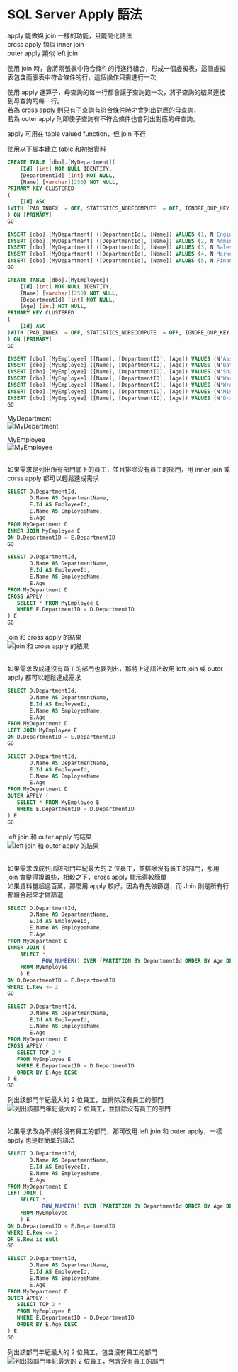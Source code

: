 # SQL Server Apply 語法

apply 能做與 join 一樣的功能，且能簡化語法  
cross apply 類似 inner join  
outer apply 類似 left join  

使用 join 時，會將兩張表中符合條件的行進行組合，形成一個虛擬表，這個虛擬表包含兩張表中符合條件的行，這個操作只需進行一次

使用 apply 運算子，母查詢的每一行都會讓子查詢跑一次，將子查詢的結果連接到母查詢的每一行。  
若為 cross apply 則只有子查詢有符合條件時才會列出對應的母查詢，  
若為 outer apply 則即使子查詢有不符合條件也會列出對應的母查詢。

apply 可用在 table valued function，但 join 不行

使用以下腳本建立 table 和初始資料
```sql
CREATE TABLE [dbo].[MyDepartment](
	[Id] [int] NOT NULL IDENTITY,
	[DepartmentId] [int] NOT NULL,
	[Name] [varchar](250) NOT NULL,
PRIMARY KEY CLUSTERED 
(
	[Id] ASC
)WITH (PAD_INDEX  = OFF, STATISTICS_NORECOMPUTE  = OFF, IGNORE_DUP_KEY = OFF, ALLOW_ROW_LOCKS  = ON, ALLOW_PAGE_LOCKS  = ON) ON [PRIMARY]
) ON [PRIMARY]
GO

INSERT [dbo].[MyDepartment] ([DepartmentId], [Name]) VALUES (1, N'Engineering')
INSERT [dbo].[MyDepartment] ([DepartmentId], [Name]) VALUES (2, N'Administration')
INSERT [dbo].[MyDepartment] ([DepartmentId], [Name]) VALUES (3, N'Sales')
INSERT [dbo].[MyDepartment] ([DepartmentId], [Name]) VALUES (4, N'Marketing')
INSERT [dbo].[MyDepartment] ([DepartmentId], [Name]) VALUES (5, N'Finance')
GO

CREATE TABLE [dbo].[MyEmployee](
	[Id] [int] NOT NULL IDENTITY,
	[Name] [varchar](250) NOT NULL,
	[DepartmentId] [int] NOT NULL,
	[Age] [int] NOT NULL,
PRIMARY KEY CLUSTERED 
(
	[Id] ASC
)WITH (PAD_INDEX  = OFF, STATISTICS_NORECOMPUTE  = OFF, IGNORE_DUP_KEY = OFF, ALLOW_ROW_LOCKS  = ON, ALLOW_PAGE_LOCKS  = ON) ON [PRIMARY]
) ON [PRIMARY]
GO

INSERT [dbo].[MyEmployee] ([Name], [DepartmentID], [Age]) VALUES (N'Assassin', 1, 25)
INSERT [dbo].[MyEmployee] ([Name], [DepartmentID], [Age]) VALUES (N'Batman', 2, 30)
INSERT [dbo].[MyEmployee] ([Name], [DepartmentID], [Age]) VALUES (N'Shadow of Mordor', 3, 28)
INSERT [dbo].[MyEmployee] ([Name], [DepartmentID], [Age]) VALUES (N'War of Mordor', 3, 27)
INSERT [dbo].[MyEmployee] ([Name], [DepartmentID], [Age]) VALUES (N'Wrath of Lick King', 4, 48)
INSERT [dbo].[MyEmployee] ([Name], [DepartmentID], [Age]) VALUES (N'Mist of Pandarian', 4, 47)
INSERT [dbo].[MyEmployee] ([Name], [DepartmentID], [Age]) VALUES (N'Dragonflight', 4, 36)
GO
```

MyDepartment<br/>
![MyDepartment](imgs/MyDepartment.png)

MyEmployee<br/>
![MyEmployee](imgs/MyEmployee.png)

<br/>如果需求是列出所有部門底下的員工，並且排除沒有員工的部門，用 inner join 或 corss apply 都可以輕鬆達成需求

```sql
SELECT D.DepartmentId, 
       D.Name AS DepartmentName, 
       E.Id AS EmployeeId, 
       E.Name AS EmployeeName, 
       E.Age
FROM MyDepartment D
INNER JOIN MyEmployee E
ON D.DepartmentID = E.DepartmentID
GO

SELECT D.DepartmentId, 
       D.Name AS DepartmentName, 
       E.Id AS EmployeeId, 
       E.Name AS EmployeeName, 
       E.Age
FROM MyDepartment D
CROSS APPLY (
   SELECT * FROM MyEmployee E
   WHERE E.DepartmentID = D.DepartmentID
) E
GO
```

join 和 cross apply 的結果<br/>
![join 和 cross apply 的結果](imgs/join_and_cross_apply.png)

<br/>如果需求改成連沒有員工的部門也要列出，那將上述語法改用 left join 或 outer apply 都可以輕鬆達成需求

```sql
SELECT D.DepartmentId, 
       D.Name AS DepartmentName, 
       E.Id AS EmployeeId, 
       E.Name AS EmployeeName, 
       E.Age
FROM MyDepartment D
LEFT JOIN MyEmployee E
ON D.DepartmentID = E.DepartmentID
GO

SELECT D.DepartmentId, 
       D.Name AS DepartmentName, 
       E.Id AS EmployeeId, 
       E.Name AS EmployeeName, 
       E.Age
FROM MyDepartment D
OUTER APPLY (
   SELECT * FROM MyEmployee E
   WHERE E.DepartmentID = D.DepartmentID
) E
GO
```

left join 和 outer apply 的結果<br/>
![left join 和 outer apply 的結果](imgs/left_join_and_outer_apply.png)

<br/>如果需求改成列出該部門年紀最大的 2 位員工，並排除沒有員工的部門，那用 join 會變得複雜些，相較之下，cross apply 顯示得較簡單
<br/>如果資料量超過百萬，那麼用 apply 較好，因為有先做篩選，而 Join 則是所有行都組合起來才做篩選

```sql
SELECT D.DepartmentId, 
       D.Name AS DepartmentName, 
       E.Id AS EmployeeId, 
       E.Name AS EmployeeName, 
       E.Age
FROM MyDepartment D
INNER JOIN (
    SELECT *,
           ROW_NUMBER() OVER (PARTITION BY DepartmentId ORDER BY Age DESC) AS Row 
    FROM MyEmployee
    ) E
ON D.DepartmentID = E.DepartmentID
WHERE E.Row <= 2
GO

SELECT D.DepartmentId, 
       D.Name AS DepartmentName, 
       E.Id AS EmployeeId, 
       E.Name AS EmployeeName, 
       E.Age
FROM MyDepartment D
CROSS APPLY (
   SELECT TOP 2 * 
   FROM MyEmployee E
   WHERE E.DepartmentID = D.DepartmentID
   ORDER BY E.Age DESC
) E
GO
```

列出該部門年紀最大的 2 位員工，並排除沒有員工的部門<br/>
![列出該部門年紀最大的 2 位員工，並排除沒有員工的部門](imgs/top2_join_and_cross_apply.png)

<br/>如果需求改為不排除沒有員工的部門，那可改用 left join 和 outer apply，一樣 apply 也是較簡單的語法

```sql
SELECT D.DepartmentId, 
       D.Name AS DepartmentName, 
       E.Id AS EmployeeId, 
       E.Name AS EmployeeName, 
       E.Age
FROM MyDepartment D
LEFT JOIN (
    SELECT *, 
           ROW_NUMBER() OVER (PARTITION BY DepartmentId ORDER BY Age DESC) AS Row 
    FROM MyEmployee
    ) E
ON D.DepartmentID = E.DepartmentID
WHERE E.Row <= 2 
OR E.Row is null
GO

SELECT D.DepartmentId, 
       D.Name AS DepartmentName, 
       E.Id AS EmployeeId, 
       E.Name AS EmployeeName, 
       E.Age
FROM MyDepartment D
OUTER APPLY (
   SELECT TOP 2 * 
   FROM MyEmployee E
   WHERE E.DepartmentID = D.DepartmentID
   ORDER BY E.Age DESC
) E
GO
```

列出該部門年紀最大的 2 位員工，包含沒有員工的部門<br/>
![列出該部門年紀最大的 2 位員工，包含沒有員工的部門](imgs/top2_left_join_outer_apply.png)